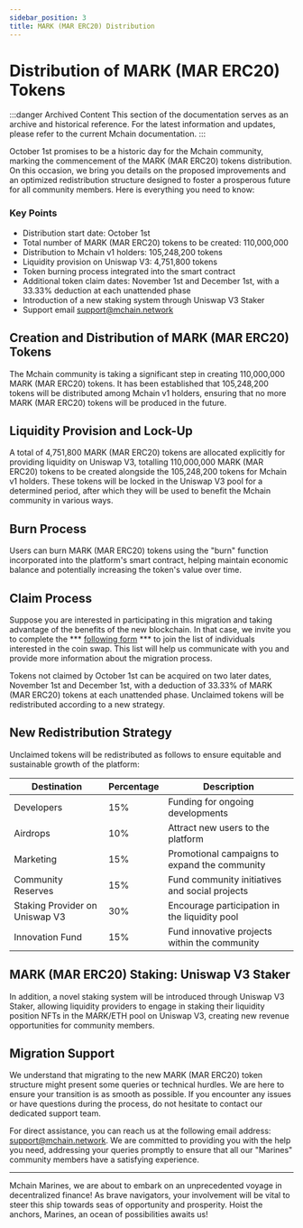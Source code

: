 ```yaml
---
sidebar_position: 3
title: MARK (MAR ERC20) Distribution
---
```


# Distribution of MARK (MAR ERC20) Tokens

:::danger Archived Content
This section of the documentation serves as an archive and historical reference. For the latest information and updates, please refer to the current Mchain documentation.
:::

October 1st promises to be a historic day for the Mchain community, marking the commencement of the MARK (MAR ERC20) tokens distribution. On this occasion, we bring you details on the proposed improvements and an optimized redistribution structure designed to foster a prosperous future for all community members. Here is everything you need to know:

### Key Points
- Distribution start date: October 1st
- Total number of MARK (MAR ERC20) tokens to be created: 110,000,000
- Distribution to Mchain v1 holders: 105,248,200 tokens
- Liquidity provision on Uniswap V3: 4,751,800 tokens
- Token burning process integrated into the smart contract
- Additional token claim dates: November 1st and December 1st, with a 33.33% deduction at each unattended phase
- Introduction of a new staking system through Uniswap V3 Staker
- Support email support@mchain.network

## Creation and Distribution of MARK (MAR ERC20) Tokens

The Mchain community is taking a significant step in creating 110,000,000 MARK (MAR ERC20) tokens. It has been established that 105,248,200 tokens will be distributed among Mchain v1 holders, ensuring that no more MARK (MAR ERC20) tokens will be produced in the future.

## Liquidity Provision and Lock-Up

A total of 4,751,800 MARK (MAR ERC20) tokens are allocated explicitly for providing liquidity on Uniswap V3, totalling 110,000,000 MARK (MAR ERC20) tokens to be created alongside the 105,248,200 tokens for Mchain v1 holders. These tokens will be locked in the Uniswap V3 pool for a determined period, after which they will be used to benefit the Mchain community in various ways.

## Burn Process

Users can burn MARK (MAR ERC20) tokens using the "burn" function incorporated into the platform's smart contract, helping maintain economic balance and potentially increasing the token's value over time.

## Claim Process

Suppose you are interested in participating in this migration and taking advantage of the benefits of the new blockchain. In that case, we invite you to complete the *** [following form](https://forms.gle/9SWZLE8vkGPCrSZc8) *** to join the list of individuals interested in the coin swap. This list will help us communicate with you and provide more information about the migration process.

Tokens not claimed by October 1st can be acquired on two later dates, November 1st and December 1st, with a deduction of 33.33% of MARK (MAR ERC20) tokens at each unattended phase. Unclaimed tokens will be redistributed according to a new strategy.

## New Redistribution Strategy

Unclaimed tokens will be redistributed as follows to ensure equitable and sustainable growth of the platform:

| **Destination**                 | **Percentage** | **Description**                                               |
|---------------------------------|----------------|---------------------------------------------------------------|
| Developers                      | 15%            | Funding for ongoing developments                              |
| Airdrops                        | 10%            | Attract new users to the platform                             |
| Marketing                       | 15%            | Promotional campaigns to expand the community                 |
| Community Reserves              | 15%            | Fund community initiatives and social projects                |
| Staking Provider on Uniswap V3  | 30%            | Encourage participation in the liquidity pool                 |
| Innovation Fund                 | 15%            | Fund innovative projects within the community                 |

## MARK (MAR ERC20) Staking: Uniswap V3 Staker

In addition, a novel staking system will be introduced through Uniswap V3 Staker, allowing liquidity providers to engage in staking their liquidity position NFTs in the MARK/ETH pool on Uniswap V3, creating new revenue opportunities for community members.

## Migration Support

We understand that migrating to the new MARK (MAR ERC20) token structure might present some queries or technical hurdles. We are here to ensure your transition is as smooth as possible. If you encounter any issues or have questions during the process, do not hesitate to contact our dedicated support team.

For direct assistance, you can reach us at the following email address: support@mchain.network. We are committed to providing you with the help you need, addressing your queries promptly to ensure that all our "Marines" community members have a satisfying experience.

---

Mchain Marines, we are about to embark on an unprecedented voyage in decentralized finance! As brave navigators, your involvement will be vital to steer this ship towards seas of opportunity and prosperity. Hoist the anchors, Marines, an ocean of possibilities awaits us!